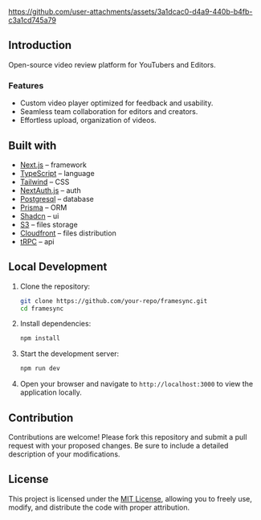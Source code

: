 

https://github.com/user-attachments/assets/3a1dcac0-d4a9-440b-b4fb-c3a1cd745a79



## Introduction

Open-source video review platform for YouTubers and Editors.

### Features

- Custom video player optimized for feedback and usability.  
- Seamless team collaboration for editors and creators.  
- Effortless upload, organization of videos.

  
## Built with

- [Next.js](https://nextjs.org/) – framework
- [TypeScript](https://www.typescriptlang.org/) – language
- [Tailwind](https://tailwindcss.com/) – CSS
- [NextAuth.js](https://next-auth.js.org/) – auth
- [Postgresql](https://www.postgresql.org/) – database
- [Prisma](https://www.prisma.io/) – ORM
- [Shadcn](https://ui.shadcn.com/) – ui
- [S3](https://aws.amazon.com/s3/) – files storage
- [Cloudfront](https://aws.amazon.com/cloudfront/) – files distribution
- [tRPC](https://trpc.io/) – api

## Local Development  

1. Clone the repository:  
   ```bash
   git clone https://github.com/your-repo/framesync.git
   cd framesync
   ```  
2. Install dependencies:  
   ```bash
   npm install
   ```  
3. Start the development server:  
   ```bash
   npm run dev
   ```  
4. Open your browser and navigate to `http://localhost:3000` to view the application locally.  

## Contribution  

Contributions are welcome! Please fork this repository and submit a pull request with your proposed changes. Be sure to include a detailed description of your modifications.

## License  

This project is licensed under the [MIT License](LICENSE), allowing you to freely use, modify, and distribute the code with proper attribution.  
